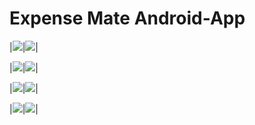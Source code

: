 # Expense Mate Android-App

|![](readme-img/Screenshot_20230513-194651_Evolution_X_Launcher.png)|![](./readme-img//Screenshot_20230513-194655_Expense_Mate.png)|

|![](readme-img/Screenshot_20230513-194658_Expense_Mate.png)|![](./readme-img/Screenshot_20230513-194704_Expense_Mate.png)|

|![](readme-img/Screenshot_20230513-194841_Expense_Mate.png)|![](./readme-img/Screenshot_20230513-194844_Expense_Mate.png)|

|![](readme-img/Screenshot_20230513-194915_Expense_Mate.png)|![](./readme-img/Screenshot_20230513-194924_Expense_Mate.png)|
